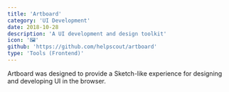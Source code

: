 ```yaml
---
title: 'Artboard'
category: 'UI Development'
date: 2018-10-28
description: 'A UI development and design toolkit'
icon: '🖼'
github: 'https://github.com/helpscout/artboard'
type: 'Tools (Frontend)'
---
```


Artboard was designed to provide a Sketch-like experience for designing and developing UI in the browser.
